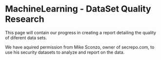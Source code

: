 # MachineLearning - DataSet Quality Research

This page will contain our progress in creating a report detailing the quality of diferent data sets.

We have aquired permission from Mike Sconzo, owner of secrepo.com, to use his security datasets to analyze and report on the data. 
